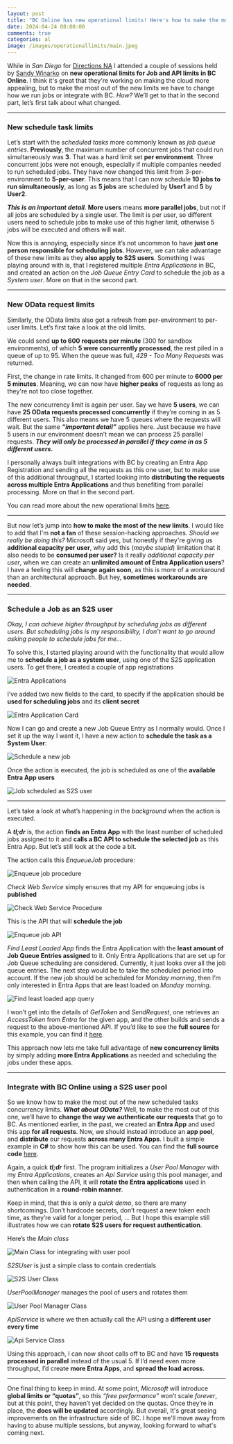 ```yaml
---
layout: post
title: "BC Online has new operational limits! Here's how to make the most out of them..."
date: 2024-04-24 08:00:00
comments: true
categories: al
image: /images/operationallimits/main.jpeg
---
```

While in *San Diego* for [Directions NA][DirectionsNA] I attended a couple of sessions held by [Sandy Winarko][SandyLinkedIn] on **new operational limits for Job and API limits in BC Online**. I think it's great that they're working on making the cloud more appealing, but to make the most out of the new limits we have to change how we run jobs or integrate with BC. *How?* We’ll get to that in the second part, let’s first talk about what changed.

<hr/>

### New schedule task limits

Let’s start with the *scheduled tasks* more commonly known as *job queue entries*. **Previously**, the maximum number of concurrent jobs that could run simultaneously was **3**. That was a hard limit set **per environment**. Three concurrent jobs were not enough, especially if multiple companies needed to run scheduled jobs. They have now changed this limit from 3-per-environment to **5-per-user**. This means that I can now schedule **10 jobs to run simultaneously**, as long as **5 jobs** are scheduled by **User1** and **5** by **User2**.

***This is an important detail***. **More users** means **more parallel jobs**, but not if all jobs are scheduled by a single user. The limit is per user, so different users need to schedule jobs to make use of this higher limit, otherwise 5 jobs will be executed and others will wait.

Now this is annoying, especially since it’s not uncommon to have **just one person responsible for scheduling jobs**. However, we can take advantage of these new limits as they **also apply to S2S users**. Something I was playing around with is, that I registered multiple *Entra Applications* in BC, and created an action on the *Job Queue Entry Card* to schedule the job as a *System user*. More on that in the second part.

<hr/>

### New OData request limits

Similarly, the OData limits also got a refresh from per-environment to per-user limits. Let’s first take a look at the old limits. 

We could send **up to 600 requests per minute** (300 for sandbox environments), of which **5 were concurrently processed**, the rest piled in a queue of up to 95. When the queue was full, *429 - Too Many Requests* was returned. 

First, the change in rate limits. It changed from 600 per minute to **6000 per 5 minutes**. Meaning, we can now have **higher peaks** of requests as long as they're not too close together.

The new concurrency limit is again per user. Say we have **5 users**, we can have **25 OData requests processed concurrently** if they’re coming in as 5 different users. This also means we have 5 queues where the requests will wait. But the same ***“important detail”*** applies here. Just because we have 5 users in our environment doesn’t mean we can process 25 parallel requests. ***They will only be processed in parallel if they come in as 5 different users.*** 

I personally always built integrations with BC by creating an Entra App Registration and sending all the requests as this one user, but to make use of this additional throughput, I started looking into **distributing the requests across multiple Entra Applications** and thus benefiting from parallel processing. More on that in the second part.

You can read more about the new operational limits [here][OperationalLimitsDocs]. 

<hr/>

But now let’s jump into **how to make the most of the new limits**. I would like to add that I'm **not a fan** of these session-hacking approaches. *Should we really be doing this?* Microsoft said yes, but honestly if they're giving us **additional capacity per user**, why add this (*maybe stupid*) limitation that it also needs to be **consumed per user?** Is it really *additional capacity per user*, when we can create an **unlimited amount of Entra Application users**? I have a feeling this will **change again soon**, as this is more of a workaround than an architectural approach. But hey, **sometimes workarounds are needed**.

<hr/>

### Schedule a Job as an S2S user

*Okay, I can achieve higher throughput by scheduling jobs as different users. But scheduling jobs is my responsibility, I don’t want to go around asking people to schedule jobs for me…*

To solve this, I started playing around with the functionality that would allow me to **schedule a job as a system user**, using one of the S2S application users. To get there, I created a couple of app registrations

![Entra Applications](/images/operationallimits/entra-apps.png)

I’ve added two new fields to the card, to specify if the application should be **used for scheduling jobs** and its **client secret**

![Entra Application Card](/images/operationallimits/entra-app-card.png)

Now I can go and create a new Job Queue Entry as I normally would. Once I set it up the way I want it, I have a new action to **schedule the task as a System User**:

![Schedule a new job](/images/operationallimits/schedule-job-card.png)

Once the action is executed, the job is scheduled as one of the **available Entra App users**

![Job scheduled as S2S user](/images/operationallimits/scheduled-job.png)

<hr/>

Let’s take a look at what’s happening in the *background* when the action is executed. 

A ***tl;dr*** is, the action **finds an Entra App** with the least number of scheduled jobs assigned to it and **calls a BC API to schedule the selected job** as this Entra App. But let’s still look at the code a bit.

The action calls this *EnqueueJob* procedure:

![Enqueue job procedure](/images/operationallimits/enqueue-job.png)

*Check Web Service* simply ensures that my API for enqueuing jobs is **published**

![Check Web Service Procedure](/images/operationallimits/check-web-service.png)

This is the API that will **schedule the job**

![Enqueue job API](/images/operationallimits/enqueue-job-api.png)

*Find Least Loaded App* finds the Entra Application with the **least amount of Job Queue Entries assigned** to it. Only Entra Applications that are set up for Job Queue scheduling are considered. Currently, it just looks over all the job queue entries. The next step would be to take the scheduled period into account. If the new job should be scheduled for *Monday morning*, then I’m only interested in Entra Apps that are least loaded on *Monday morning*.

![Find least loaded app query](/images/operationallimits/scheduled-job-query.png)

I won’t get into the details of *GetToken* and *SendRequest*, one retrieves an *AccessToken* from *Entra* for the given app, and the other builds and sends a request to the above-mentioned API. If you’d like to see the **full source** for this example, you can find it [here][ScheduleJobsAsS2S].

This approach now lets me take full advantage of **new concurrency limits** by simply adding **more Entra Applications** as needed and scheduling the jobs under these apps.

<hr/>

### Integrate with BC Online using a S2S user pool

So we know how to make the most out of the new scheduled tasks concurrency limits. ***What about OData?*** Well, to make the most out of this one, we’ll have to **change the way we authenticate our requests** that go to BC. As mentioned earlier, in the past, we created an **Entra App** and used this app **for all requests**. Now, we should instead introduce an **app pool**, and **distribute** our requests **across many Entra Apps**. I built a simple example in **C#** to show how this can be used. You can find the **full source code** [here][CallApiWithUserPoolExample]. 

Again, a quick ***tl;dr*** first. The program initializes a *User Pool Manager* with my *Entra Applications*, creates an *Api Service* using this pool manager, and then when calling the API, it will **rotate the Entra applications** used in authentication in a **round-robin manner**.

Keep in mind, that this is only a *quick demo*, so there are many shortcomings. Don’t hardcode secrets, don’t request a new token each time, as they’re valid for a longer period, … But I hope this example still illustrates how we can **rotate S2S users for request authentication**.

Here’s the *Main class*

![Main Class for integrating with user pool](/images/operationallimits/main-class.png)

*S2SUser* is just a simple class to contain credentials

![S2S User Class](/images/operationallimits/s2s-class.png)

*UserPoolManager* manages the pool of users and rotates them

![User Pool Manager Class](/images/operationallimits/user-pool-manager.png)

*ApiService* is where we then actually call the API using a **different user every time**

![Api Service Class](/images/operationallimits/api-service.png)

Using this approach, I can now shoot calls off to BC and have **15 requests processed in parallel** instead of the usual 5. If I’d need even more throughput, I’d create **more Entra Apps**, and **spread the load across**.

<hr/>

One final thing to keep in mind. At some point, *Microsoft* will introduce **global limits or “quotas”**, so this *“free performance”* won’t scale *forever*, but at this point, they haven’t yet decided on the quotas. Once they’re in place, the **docs will be updated** accordingly. But overall, It's great seeing improvements on the infrastructure side of BC. I hope we'll move away from having to abuse multiple sessions, but anyway, looking forward to what's coming next.

[CallApiWithUserPoolExample]: https://github.com/tinestaric/BCExamples/tree/Master/CallApiWithUserPool
[ScheduleJobsAsS2S]: https://github.com/tinestaric/BCExamples/tree/Master/ScheduleJobsAsS2S
[SandyLinkedIn]: https://www.linkedin.com/in/swinarko
[DirectionsNA]: https://directionsna.com/
[OperationalLimitsDocs]: https://learn.microsoft.com/en-us/dynamics365/business-central/dev-itpro/administration/operational-limits-online